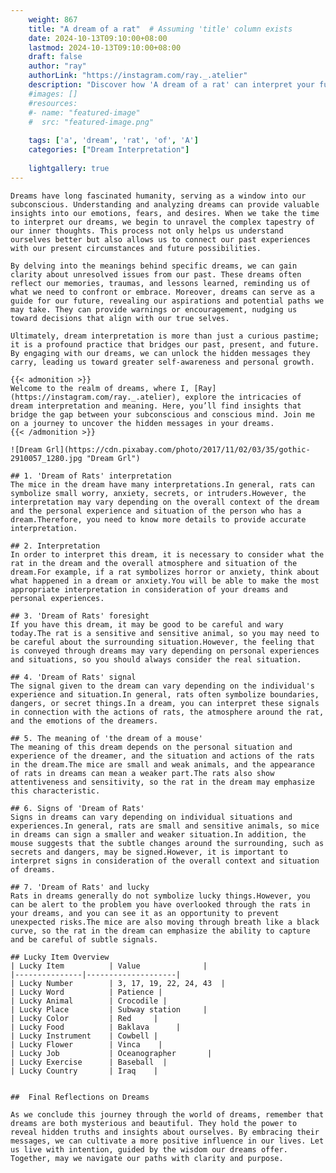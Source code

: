 ```yaml
---
    weight: 867
    title: "A dream of a rat"  # Assuming 'title' column exists
    date: 2024-10-13T09:10:00+08:00
    lastmod: 2024-10-13T09:10:00+08:00
    draft: false
    author: "ray"
    authorLink: "https://instagram.com/ray._.atelier"
    description: "Discover how 'A dream of a rat' can interpret your future and uncover its significant meanings in your life."
    #images: []
    #resources:
    #- name: "featured-image"
    #  src: "featured-image.png"
    
    tags: ['a', 'dream', 'rat', 'of', 'A']
    categories: ["Dream Interpretation"]
    
    lightgallery: true
---
```

    
    Dreams have long fascinated humanity, serving as a window into our subconscious. Understanding and analyzing dreams can provide valuable insights into our emotions, fears, and desires. When we take the time to interpret our dreams, we begin to unravel the complex tapestry of our inner thoughts. This process not only helps us understand ourselves better but also allows us to connect our past experiences with our present circumstances and future possibilities.
    
    By delving into the meanings behind specific dreams, we can gain clarity about unresolved issues from our past. These dreams often reflect our memories, traumas, and lessons learned, reminding us of what we need to confront or embrace. Moreover, dreams can serve as a guide for our future, revealing our aspirations and potential paths we may take. They can provide warnings or encouragement, nudging us toward decisions that align with our true selves.
    
    Ultimately, dream interpretation is more than just a curious pastime; it is a profound practice that bridges our past, present, and future. By engaging with our dreams, we can unlock the hidden messages they carry, leading us toward greater self-awareness and personal growth.
    
    {{< admonition >}}
    Welcome to the realm of dreams, where I, [Ray](https://instagram.com/ray._.atelier), explore the intricacies of dream interpretation and meaning. Here, you’ll find insights that bridge the gap between your subconscious and conscious mind. Join me on a journey to uncover the hidden messages in your dreams.
    {{< /admonition >}}
    
    ![Dream Grl](https://cdn.pixabay.com/photo/2017/11/02/03/35/gothic-2910057_1280.jpg "Dream Grl")
    
    ## 1. 'Dream of Rats' interpretation
    The mice in the dream have many interpretations.In general, rats can symbolize small worry, anxiety, secrets, or intruders.However, the interpretation may vary depending on the overall context of the dream and the personal experience and situation of the person who has a dream.Therefore, you need to know more details to provide accurate interpretation.
    
    ## 2. Interpretation
    In order to interpret this dream, it is necessary to consider what the rat in the dream and the overall atmosphere and situation of the dream.For example, if a rat symbolizes horror or anxiety, think about what happened in a dream or anxiety.You will be able to make the most appropriate interpretation in consideration of your dreams and personal experiences.
    
    ## 3. 'Dream of Rats' foresight
    If you have this dream, it may be good to be careful and wary today.The rat is a sensitive and sensitive animal, so you may need to be careful about the surrounding situation.However, the feeling that is conveyed through dreams may vary depending on personal experiences and situations, so you should always consider the real situation.
    
    ## 4. 'Dream of Rats' signal
    The signal given to the dream can vary depending on the individual's experience and situation.In general, rats often symbolize boundaries, dangers, or secret things.In a dream, you can interpret these signals in connection with the actions of rats, the atmosphere around the rat, and the emotions of the dreamers.
    
    ## 5. The meaning of 'the dream of a mouse'
    The meaning of this dream depends on the personal situation and experience of the dreamer, and the situation and actions of the rats in the dream.The mice are small and weak animals, and the appearance of rats in dreams can mean a weaker part.The rats also show attentiveness and sensitivity, so the rat in the dream may emphasize this characteristic.
    
    ## 6. Signs of 'Dream of Rats'
    Signs in dreams can vary depending on individual situations and experiences.In general, rats are small and sensitive animals, so mice in dreams can sign a smaller and weaker situation.In addition, the mouse suggests that the subtle changes around the surrounding, such as secrets and dangers, may be signed.However, it is important to interpret signs in consideration of the overall context and situation of dreams.
    
    ## 7. 'Dream of Rats' and lucky
    Rats in dreams generally do not symbolize lucky things.However, you can be alert to the problem you have overlooked through the rats in your dreams, and you can see it as an opportunity to prevent unexpected risks.The mice are also moving through breath like a black curve, so the rat in the dream can emphasize the ability to capture and be careful of subtle signals.
    
    ## Lucky Item Overview
    | Lucky Item          | Value              |
    |---------------|--------------------|
    | Lucky Number        | 3, 17, 19, 22, 24, 43  |
    | Lucky Word          | Patience |
    | Lucky Animal        | Crocodile |
    | Lucky Place         | Subway station     |
    | Lucky Color         | Red     |
    | Lucky Food          | Baklava      |
    | Lucky Instrument    | Cowbell |
    | Lucky Flower        | Vinca    |
    | Lucky Job           | Oceanographer       |
    | Lucky Exercise      | Baseball  |
    | Lucky Country       | Iraq    |
    
    
    ##  Final Reflections on Dreams
    
    As we conclude this journey through the world of dreams, remember that dreams are both mysterious and beautiful. They hold the power to reveal hidden truths and insights about ourselves. By embracing their messages, we can cultivate a more positive influence in our lives. Let us live with intention, guided by the wisdom our dreams offer. Together, may we navigate our paths with clarity and purpose.
    